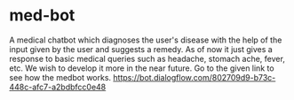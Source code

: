 # med-bot
A medical chatbot which diagnoses the user's disease with the help of the input given by the user and suggests a remedy.
As of now it just gives a response to basic medical queries such as headache, stomach ache, fever, etc. We wish to develop it more in the near future.
Go to the given link to see how the medbot works. https://bot.dialogflow.com/802709d9-b73c-448c-afc7-a2bdbfcc0e48
